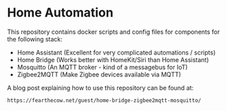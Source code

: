 # Home Automation

This repository contains docker scripts and config files for components for the
following stack:

* Home Assistant (Excellent for very complicated automations / scripts)
* Home Bridge (Works better with HomeKit/Siri than Home Assistant)
* Mosquitto (An MQTT broker - kind of a messagebus for IoT)
* Zigbee2MQTT (Make Zigbee devices available via MQTT)

A blog post explaining how to use this repository can be found at:

    https://fearthecow.net/guest/home-bridge-zigbee2mqtt-mosquitto/


